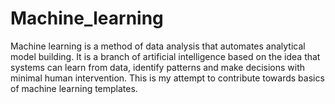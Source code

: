 # Machine_learning

Machine learning is a method of data analysis that automates analytical model building. It is a branch of artificial intelligence based on the idea that systems can learn from data, identify patterns and make decisions with minimal human intervention.
This is my attempt to contribute towards basics of machine learning templates. 

